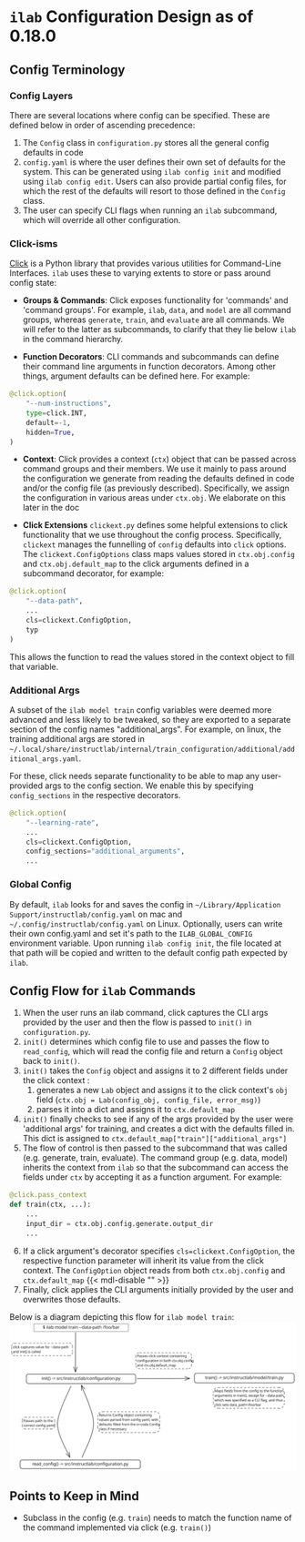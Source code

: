 # `ilab` Configuration Design as of 0.18.0

## Config Terminology

### Config Layers

There are several locations where config can be specified. These are defined below in order of ascending precedence:

1. The `Config` class in `configuration.py` stores all the general config defaults in code
1. `config.yaml` is where the user defines their own set of defaults for the system. This can be generated using `ilab config init` and modified using `ilab config edit`. Users can also provide partial config files, for which the rest of the defaults will resort to those defined in the `Config` class.
1. The user can specify CLI flags when running an `ilab` subcommand, which will override all other configuration.

### Click-isms

[Click](https://click.palletsprojects.com/en/8.1.x/) is a Python library that provides various utilities for Command-Line Interfaces. `ilab` uses these to varying extents to store or pass around config state:

- **Groups & Commands**: Click exposes functionality for 'commands' and 'command groups'. For example, `ilab`, `data`, and `model` are all command groups, whereas `generate`, `train`, and `evaluate` are all commands. We will refer to the latter as subcommands, to clarify that they lie below `ilab` in the command hierarchy.

- **Function Decorators**: CLI commands and subcommands can define their command line arguments in function decorators. Among other things, argument defaults can be defined here. For example:

```python
@click.option(
    "--num-instructions",
    type=click.INT,
    default=-1,
    hidden=True,
)
```

- **Context**: Click provides a context (`ctx`) object that can be passed across command groups and their members. We use it mainly to pass around the configuration we generate from reading the defaults defined in code and/or the config file (as previously described). Specifically, we assign the configuration in various areas under `ctx.obj`. We elaborate on this later in the doc

- **Click Extensions** `clickext.py` defines some helpful extensions to click functionality that we use throughout the config process. Specifically, `clickext` manages the funnelling of `config` defaults into `click` options. The `clickext.ConfigOptions` class maps values stored in `ctx.obj.config` and `ctx.obj.default_map` to the click arguments defined in a subcommand decorator, for example:

```python
@click.option(
    "--data-path",
    ...
    cls=clickext.ConfigOption,
    typ
)
```

This allows the function to read the values stored in the context object to fill that variable.

### Additional Args

A subset of the `ilab model train` config variables were deemed more advanced and less likely to be tweaked, so they are exported to a separate section of the config names "additional_args". For example, on linux, the training additional args are stored in `~/.local/share/instructlab/internal/train_configuration/additional/additional_args.yaml`.

For these, click needs separate functionality to be able to map any user-provided args to the config section. We enable this by specifying `config_sections` in the respective decorators.

```python
@click.option(
    "--learning-rate",
    ...
    cls=clickext.ConfigOption,
    config_sections="additional_arguments",
    ...
```

### Global Config

By default, `ilab` looks for and saves the config in `~/Library/Application Support/instructlab/config.yaml` on mac and `~/.config/instructlab/config.yaml` on Linux. Optionally, users can write their own config.yaml and set it's path to the `ILAB_GLOBAL_CONFIG` environment variable. Upon running `ilab config init`, the file located at that path will be copied and written to the default config path expected by `ilab`.

## Config Flow for `ilab` Commands

1. When the user runs an ilab command, click captures the CLI args provided by the user and then the flow is passed to `init()` in `configuration.py`.
1. `init()` determines which config file to use and passes the flow to `read_config`, which will read the config file and return a `Config` object back to `init()`.
1. `init()` takes the `Config` object and assigns it to 2 different fields under the click context :
    1. generates a new `Lab` object and assigns it to the click context's `obj` field (`ctx.obj = Lab(config_obj, config_file, error_msg)`)
    1. parses it into a dict and assigns it to `ctx.default_map`
1. `init()` finally checks to see if any of the args provided by the user were 'additional args' for training, and creates a dict with the defaults filled in. This dict is assigned to `ctx.default_map["train"]["additional_args"]`
1. The flow of control is then passed to the subcommand that was called (e.g. generate, train, evaluate). The command group (e.g. data, model) inherits the context from `ilab` so that the subcommand can access the fields under `ctx` by accepting it as a function argument. For example:

```python
@click.pass_context
def train(ctx, ...):
    ...
    input_dir = ctx.obj.config.generate.output_dir
    ...
```

6. If a click argument's decorator specifies `cls=clickext.ConfigOption`, the respective function parameter will inherit its value from the click context. The `ConfigOption` object reads from both `ctx.obj.config` and `ctx.default_map` {{< mdl-disable "<!-- markdownlint-disable MD029 -->" >}}
1. Finally, click applies the CLI arguments initially provided by the user and overwrites those defaults.

Below is a diagram depicting this flow for `ilab model train`:
![ilab-config-diagram](../images/ilab-config-diagram.svg)

## Points to Keep in Mind

- Subclass in the config (e.g. `train`) needs to match the function name of the command implemented via click (e.g. `train()`)
